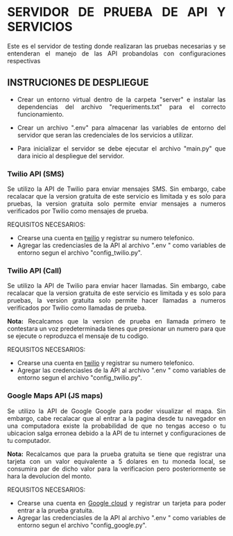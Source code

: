 <div style="text-align: justify;">

# SERVIDOR DE PRUEBA DE API Y SERVICIOS

</div>

<div style="text-align: justify;">

Este es el servidor de testing donde realizaran las pruebas necesarias y se entenderan el manejo de las API probandolas con configuraciones respectivas

</div>

## INSTRUCIONES DE DESPLIEGUE

<div style="text-align: justify;">

- Crear un entorno virtual dentro de la carpeta "server" e instalar las dependencias del archivo "requeriments.txt" para el correcto funcionamiento.

- Crear un archivo ".env" para almacenar las variables de entorno del servidor que seran las credenciales de los servicios a utilizar.

- Para inicializar el servidor se debe ejecutar el archivo "main.py" que dara inicio al despliegue del servidor.

</div>

### Twilio API (SMS)

<div style="text-align: justify;">

Se utilizo la API de Twilio para enviar mensajes SMS. Sin embargo, cabe recalacar que la version gratuita de este servicio es limitada y es solo para pruebas, la version gratuita solo permite enviar mensajes a numeros verificados por Twilio como mensajes de prueba.

</div>

REQUISITOS NECESARIOS:

<div style="text-align: justify;">

- Crearse una cuenta en [twilio](https://www.twilio.com/es-mx) y registrar su numero telefonico.
- Agregar las credenciasles de la API al archivo ".env " como variables de entorno segun el archivo "config_twilio.py".

</div>

### Twilio API (Call)

<div style="text-align: justify;">

Se utilizo la API de Twilio para enviar hacer llamadas. Sin embargo, cabe recalacar que la version gratuita de este servicio es limitada y es solo para pruebas, la version gratuita solo permite hacer llamadas a numeros verificados por Twilio como llamadas de prueba.

**Nota:** Recalcamos que la version de prueba en llamada primero te contestara un voz predeterminada tienes que presionar un numero para que se ejecute o reproduzca el mensaje de tu codigo.

</div>

REQUISITOS NECESARIOS:

<div style="text-align: justify;">

- Crearse una cuenta en [twilio](https://www.twilio.com/es-mx) y registrar su numero telefonico.
- Agregar las credenciasles de la API al archivo ".env " como variables de entorno segun el archivo "config_twilio.py".

</div>

### Google Maps API (JS maps)

<div style="text-align: justify;">

Se utilizo la API de Google Google para poder visualizar el mapa. Sin embargo, cabe recalacar que al entrar a la pagina desde tu navegador en una computadora existe la probabilidad de que no tengas acceso o tu ubicacion salga erronea debido a la API de tu internet y configuraciones de tu computador.

**Nota:** Recalcamos que para la prueba gratuita se tiene que registrar una tarjeta con un valor equivalente a 5 dolares en tu moneda local, se consumira par de dicho valor para la verificacion pero posteriormente se hara la devolucion del monto.

</div>

REQUISITOS NECESARIOS:

<div style="text-align: justify;">

- Crearse una cuenta en [Google cloud](https://cloud.google.com/functions) y registrar un tarjeta para poder entrar a la prueba gratuita.
- Agregar las credenciasles de la API al archivo ".env " como variables de entorno segun el archivo "config_google.py".

</div>
